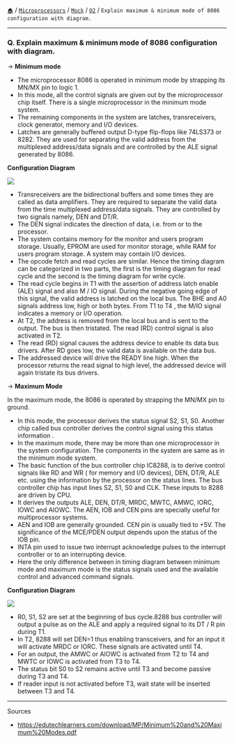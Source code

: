 [`🏠`](/) / [`Microprocessors`](/mp/) / [`Mock`](/mp/mock/) / [`Q2`](/mp/mock/q2/) / `Explain maximum & minimum mode of 8086 configuration with diagram.`

<hr />

### Q. Explain maximum & minimum mode of 8086 configuration with diagram.

→ **Minimum mode**

* The microprocessor 8086 is operated in minimum mode by strapping its MN/MX pin to logic 1.
* In this mode, all the control signals are given out by the microprocessor chip itself. There is a single microprocessor in the minimum mode system.
* The remaining components in the system are latches, transreceivers, clock generator, memory and I/O devices.
* Latches are generally buffered output D-type flip-flops like 74LS373 or 8282. 
They are used for separating the valid address from the multiplexed address/data signals and are controlled by the ALE signal generated by 8086.

**Configuration Diagram**

![](https://i.imgur.com/fpsAI1d.png)

* Transreceivers are the bidirectional buffers and some times they are
called as data amplifiers. They are required to separate the valid data
from the time multiplexed address/data signals. They are controlled by
two signals namely, DEN and DT/R.
* The DEN signal indicates the direction of data, i.e. from or to the
processor.
* The system contains memory for the monitor and users program
storage. Usually, EPROM are used for monitor storage, while RAM for
users program storage. A system may contain I/O devices.
* The opcode fetch and read cycles are similar. Hence the timing
diagram can be categorized in two parts, the first is the timing diagram
for read cycle and the second is the timing diagram for write cycle.
* The read cycle begins in T1 with the assertion of address latch enable
(ALE) signal and also M / IO signal. During the negative going edge of
this signal, the valid address is latched on the local bus.
The BHE and A0 signals address low, high or both bytes. From
T1 to T4 , the M/IO signal indicates a memory or I/O
operation.
* At T2, the address is removed from the local bus and is sent to
the output. The bus is then tristated. The read (RD) control
signal is also activated in T2.
* The read (RD) signal causes the address device to enable its data
bus drivers. After RD goes low, the valid data is available on the
data bus.
* The addressed device will drive the READY line high. When the
processor returns the read signal to high level, the addressed
device will again tristate its bus drivers.

→ **Maximum Mode**

In the maximum mode, the 8086 is operated by strapping the
MN/MX pin to ground.
* In this mode, the processor derives the status signal S2, S1, S0.
Another chip called bus controller derives the control signal using
this status information .
* In the maximum mode, there may be more than one
microprocessor in the system configuration. The components in
the system are same as in the minimum mode system.
* The basic function of the bus controller chip IC8288, is to derive
control signals like RD and WR ( for memory and I/O devices),
DEN, DT/R, ALE etc. using the information by the processor on the
status lines.
The bus controller chip has input lines S2, S1, S0 and CLK.
These inputs to 8288 are driven by CPU.
* It derives the outputs ALE, DEN, DT/R, MRDC, MWTC,
AMWC, IORC, IOWC and AIOWC. The AEN, IOB and CEN
pins are specially useful for multiprocessor systems.
* AEN and IOB are generally grounded. CEN pin is usually tied to
+5V. The significance of the MCE/PDEN output depends upon
the status of the IOB pin.
* INTA pin used to issue two interrupt acknowledge pulses to the
interrupt controller or to an interrupting device.
* Here the only difference between in timing diagram between
minimum mode and maximum mode is the status signals used
and the available control and advanced command signals.

**Configuration Diagram**

![](https://i.imgur.com/rPiRM0S.png)

* R0, S1, S2 are set at the beginning of bus cycle.8288 bus controller will
output a pulse as on the ALE and apply a required signal to its DT / R
pin during T1.
* In T2, 8288 will set DEN=1 thus enabling transceivers, and for an input
it will activate MRDC or IORC. These signals are activated until T4.
* For an output, the AMWC or AIOWC is activated from T2 to T4 and
MWTC or IOWC is activated from T3 to T4.
* The status bit S0 to S2 remains active until T3 and become passive
during T3 and T4.
* If reader input is not activated before T3, wait state will be inserted
between T3 and T4.

<hr />

Sources

- https://edutechlearners.com/download/MP/Minimum%20and%20Maximum%20Modes.pdf
